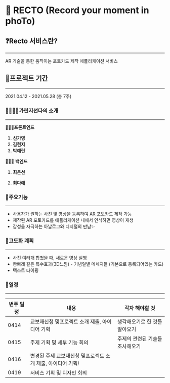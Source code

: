 # 🎨 RECTO (Record your moment in phoTo) 

## ❓Recto 서비스란?

---

AR 기술을 통한 움직이는 포토카드 제작 애플리케이션 서비스

## 📅프로젝트 기간
---

2021.04.12 - 2021.05.28 (총 7주)

### 👩‍👩‍👧‍👧가린지선다의 소개

---

 👩🏻‍💻**프론트엔드**  

1. **신가영**
2. **김현지**
3. **박예린**

👩🏻‍💻 **백엔드**  

  1. **최은선** 

  2. **최다애** 

### 🌱주요기능

---

- 사용자가 원하는 사진 및 영상을 등록하여 AR 포토카드 제작 가능
- 제작된 AR 포토카드를 애플리케이션 내에서 인식하면 영상이 재생
- 감성을 자극하는 아날로그와 디지털의 만남✨

### 🌱고도화 계획

---

- 사진 여러개 합쳤을 때, 새로운 영상 실행
- 빵빠레 같은 특수효과(3D느낌) - 기념일별 메세지들 (기본으로 등록되어있는 카드)
- 텍스트 타이핑


### 🌱일정

---

|번주 일정|내용|각자 해야할 것|
|------|---|---|
|0414|교보재신청 및프로젝트 소개 제출, 아이디어 기획|생각해오기로 한 것들 알아오기|
|0415|주제 기획 및 세부 기능 회의|주제의 관련된 기술들 조사해오기|
|0416|변경된 주제 교보재신청 및프로젝트 소개 제출, 아이디어 기획!||
|0419|서비스 기획 및 디자인 회의||